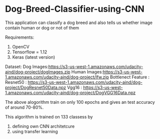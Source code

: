 # Dog-Breed-Classifier-using-CNN
This application can classify a dog breed and also tells us whether image contain human or dog or not of them

Requirements:
1. OpenCV
2. Tensorflow = 1.12
3. Keras (latest version)

Dataset:
Dog Images:https://s3-us-west-1.amazonaws.com/udacity-aind/dog-project/dogImages.zip
Human Images:https://s3-us-west-1.amazonaws.com/udacity-aind/dog-project/lfw.zip
Bottlenect Feature :
Resnet50 : https://s3-us-west-1.amazonaws.com/udacity-aind/dog-project/DogResnet50Data.npz
Vgg16 : https://s3-us-west-1.amazonaws.com/udacity-aind/dog-project/DogVGG16Data.npz

The above alogorithm train on only 100 epochs and gives an test accuracy of around 70-80%.

This algorithm is trained on 133 classess by 
  1. defining own CNN architetcure
  2. using transfer learning
 
